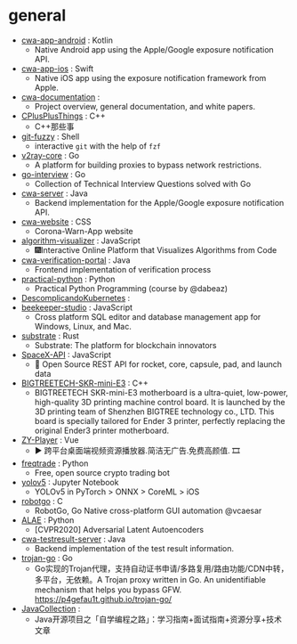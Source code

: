 # general
- [cwa-app-android](https://github.com/corona-warn-app/cwa-app-android) : Kotlin
  - Native Android app using the Apple/Google exposure notification API.
- [cwa-app-ios](https://github.com/corona-warn-app/cwa-app-ios) : Swift
  - Native iOS app using the exposure notification framework from Apple.
- [cwa-documentation](https://github.com/corona-warn-app/cwa-documentation) : 
  - Project overview, general documentation, and white papers.
- [CPlusPlusThings](https://github.com/Light-City/CPlusPlusThings) : C++
  - C++那些事
- [git-fuzzy](https://github.com/bigH/git-fuzzy) : Shell
  - interactive `git` with the help of `fzf`
- [v2ray-core](https://github.com/v2ray/v2ray-core) : Go
  - A platform for building proxies to bypass network restrictions.
- [go-interview](https://github.com/shomali11/go-interview) : Go
  - Collection of Technical Interview Questions solved with Go
- [cwa-server](https://github.com/corona-warn-app/cwa-server) : Java
  - Backend implementation for the Apple/Google exposure notification API.
- [cwa-website](https://github.com/corona-warn-app/cwa-website) : CSS
  - Corona-Warn-App website
- [algorithm-visualizer](https://github.com/algorithm-visualizer/algorithm-visualizer) : JavaScript
  - 🎆Interactive Online Platform that Visualizes Algorithms from Code
- [cwa-verification-portal](https://github.com/corona-warn-app/cwa-verification-portal) : Java
  - Frontend implementation of verification process
- [practical-python](https://github.com/dabeaz-course/practical-python) : Python
  - Practical Python Programming (course by @dabeaz)
- [DescomplicandoKubernetes](https://github.com/badtuxx/DescomplicandoKubernetes) : 
- [beekeeper-studio](https://github.com/beekeeper-studio/beekeeper-studio) : JavaScript
  - Cross platform SQL editor and database management app for Windows, Linux, and Mac.
- [substrate](https://github.com/paritytech/substrate) : Rust
  - Substrate: The platform for blockchain innovators
- [SpaceX-API](https://github.com/r-spacex/SpaceX-API) : JavaScript
  - 🚀 Open Source REST API for rocket, core, capsule, pad, and launch data
- [BIGTREETECH-SKR-mini-E3](https://github.com/bigtreetech/BIGTREETECH-SKR-mini-E3) : C++
  - BIGTREETECH SKR-mini-E3 motherboard is a ultra-quiet, low-power, high-quality 3D printing machine control board. It is launched by the 3D printing team of Shenzhen BIGTREE technology co., LTD. This board is specially tailored for Ender 3 printer, perfectly replacing the original Ender3 printer motherboard.
- [ZY-Player](https://github.com/Hunlongyu/ZY-Player) : Vue
  - ▶️ 跨平台桌面端视频资源播放器.简洁无广告.免费高颜值. 🎞
- [freqtrade](https://github.com/freqtrade/freqtrade) : Python
  - Free, open source crypto trading bot
- [yolov5](https://github.com/ultralytics/yolov5) : Jupyter Notebook
  - YOLOv5 in PyTorch > ONNX > CoreML > iOS
- [robotgo](https://github.com/go-vgo/robotgo) : C
  - RobotGo, Go Native cross-platform GUI automation @vcaesar
- [ALAE](https://github.com/podgorskiy/ALAE) : Python
  - [CVPR2020] Adversarial Latent Autoencoders
- [cwa-testresult-server](https://github.com/corona-warn-app/cwa-testresult-server) : Java
  - Backend implementation of the test result information.
- [trojan-go](https://github.com/p4gefau1t/trojan-go) : Go
  - Go实现的Trojan代理，支持自动证书申请/多路复用/路由功能/CDN中转，多平台，无依赖。A Trojan proxy written in Go. An unidentifiable mechanism that helps you bypass GFW. https://p4gefau1t.github.io/trojan-go/
- [JavaCollection](https://github.com/hansonwang99/JavaCollection) : 
  - Java开源项目之「自学编程之路」：学习指南+面试指南+资源分享+技术文章
